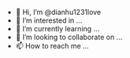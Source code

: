 - 👋 Hi, I’m @dianhu1231love
- 👀 I’m interested in ...
- 🌱 I’m currently learning ...
- 💞️ I’m looking to collaborate on ...
- 📫 How to reach me ...

<!---
dianhu1231love/dianhu1231love is a ✨ special ✨ repository because its `README.md` (this file) appears on your GitHub profile.
You can click the Preview link to take a look at your changes.
--->
